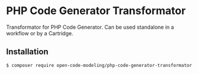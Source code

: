 # PHP Code Generator Transformator

Transformator for PHP Code Generator. Can be used standalone in a workflow or by a Cartridge.

## Installation

```bash
$ composer require open-code-modeling/php-code-generator-transformator --dev
```
